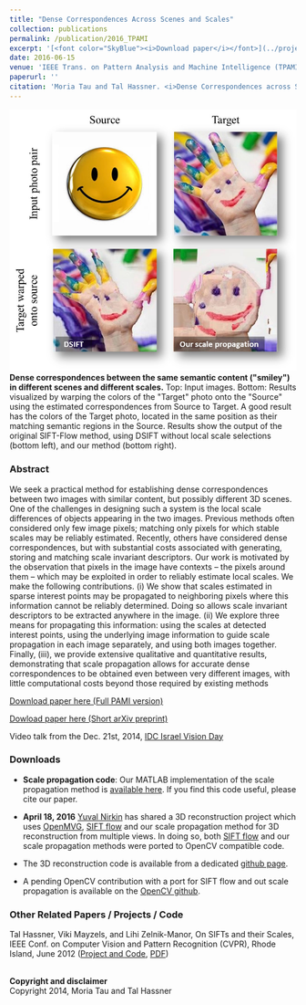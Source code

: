 ```yaml
---
title: "Dense Correspondences Across Scenes and Scales"
collection: publications
permalink: /publication/2016_TPAMI
excerpt: '[<font color="SkyBlue"><i>Download paper</i></font>](../projects/scalemaps/TauHassner_TPAMI.pdf)'
date: 2016-06-15
venue: 'IEEE Trans. on Pattern Analysis and Machine Intelligence (TPAMI), 38(5): 875-888 (2016)'
paperurl: ''
citation: 'Moria Tau and Tal Hassner. <i>Dense Correspondences across Scenes and Scales</i>. IEEE Trans. on Pattern Analysis and Machine Intelligence (TPAMI), 38(5): 875-888, 2016.'
---
```


<img src='../projects/scalemaps/teaser_a.jpg'><br/>
**Dense correspondences between the same semantic content ("smiley") in different scenes and different scales.** Top: Input images. Bottom: Results visualized by warping the colors of the "Target" photo onto the "Source" using the estimated correspondences from Source to Target. A good result has the colors of the Target photo, located in the same position as their matching semantic regions in the Source. Results show the output of the original SIFT-Flow method, using DSIFT without local scale selections (bottom left), and our method (bottom right).

### Abstract
We seek a practical method for establishing dense correspondences between two images with similar content, but possibly
different 3D scenes. One of the challenges in designing such a system is the local scale differences of objects appearing in the
two images. Previous methods often considered only few image pixels; matching only pixels for which stable scales may be reliably
estimated. Recently, others have considered dense correspondences, but with substantial costs associated with generating, storing and
matching scale invariant descriptors. Our work is motivated by the observation that pixels in the image have contexts – the pixels around
them – which may be exploited in order to reliably estimate local scales. We make the following contributions. (i) We show that scales
estimated in sparse interest points may be propagated to neighboring pixels where this information cannot be reliably determined.
Doing so allows scale invariant descriptors to be extracted anywhere in the image. (ii) We explore three means for propagating this
information: using the scales at detected interest points, using the underlying image information to guide scale propagation in each
image separately, and using both images together. Finally, (iii), we provide extensive qualitative and quantitative results, demonstrating
that scale propagation allows for accurate dense correspondences to be obtained even between very different images, with little
computational costs beyond those required by existing methods


[Download paper here (Full PAMI version)](../projects/scalemaps/TauHassner_TPAMI.pdf)

[Dowload paper here (Short arXiv preprint)](http://arxiv.org/pdf/1406.6323v1.pdf)

Video talk from the Dec. 21st, 2014, [IDC Israel Vision Day](http://cs.haifa.ac.il/~hagit/VisionDay/visionDay_2014.html)

### Downloads
- <b>Scale propagation code</b>: Our MATLAB implementation of the scale propagation method is [available here](../projects/scalemaps/scalemaps.0.0.1.zip). 
If you find this code useful, please cite our paper.

- <b>April 18, 2016</b> [Yuval Nirkin](https://github.com/YuvalNirkin) has shared a 3D reconstruction project which uses [OpenMVG](https://github.com/openMVG/openMVG/), [SIFT flow](http://people.csail.mit.edu/celiu/SIFTflow/) and our scale propagation method for 3D reconstruction from multiple views. In doing so, both [SIFT flow](http://people.csail.mit.edu/celiu/SIFTflow/) and our scale propagation methods were ported to OpenCV compatible code. 

- The 3D reconstruction code is available from a dedicated [github page](https://github.com/YuvalNirkin/DenseCorrespondences). 
- A pending OpenCV contribution with a port for SIFT flow and out scale propagation is available on the [OpenCV github](https://github.com/YuvalNirkin/opencv_contrib).

### Other Related Papers / Projects / Code
Tal Hassner, Viki Mayzels, and Lihi Zelnik-Manor, On SIFTs and their Scales, IEEE Conf. on Computer Vision and Pattern Recognition (CVPR), Rhode Island, June 2012 ([Project and Code](./2012_CVPR_1), [PDF](../projects/siftscales/OnSiftsAndTheirScales-CVPR12.pdf))

<br/><b>Copyright and disclaimer</b>
<br/>Copyright 2014, Moria Tau and Tal Hassner 
